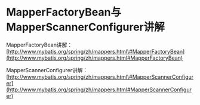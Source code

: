 # MapperFactoryBean与MapperScannerConfigurer讲解

MapperFactoryBean讲解：[http://www.mybatis.org/spring/zh/mappers.html\#MapperFactoryBean](http://www.mybatis.org/spring/zh/mappers.html#MapperFactoryBean)

MapperScannerConfigurer讲解：[http://www.mybatis.org/spring/zh/mappers.html\#MapperScannerConfigurer](http://www.mybatis.org/spring/zh/mappers.html#MapperScannerConfigurer)



